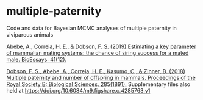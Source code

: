 # multiple-paternity
Code and data for Bayesian MCMC analyses of multiple paternity in viviparous animals


[Abebe, A., Correia, H. E., & Dobson, F. S. (2019) Estimating a key parameter of mammalian mating systems: the chance of siring success for a mated male. BioEssays. 41(12).](https://doi.org/10.1002/bies.201900016)


[Dobson, F. S., Abebe, A., Correia, H. E., Kasumo, C., & Zinner, B. (2018) Multiple paternity and number of offspring in mammals. Proceedings of the Royal Society B: Biological Sciences. 285(1891).](https://doi.org/10.1098/rspb.2018.2042)
Supplementary files also held at https://doi.org/10.6084/m9.figshare.c.4285763.v1
